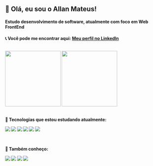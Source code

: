 ## 👋 Olá, eu sou o Allan Mateus!
<h4> Estudo desenvolvimento de software, atualmente com foco em Web FrontEnd <h4>
 
<span>📞 Você pode me encontrar aqui: </span> <a href="linkedin.com/in/allanpmateus">Meu perfil no LinkedIn</a>

 
 <br>

<div>
 <img height="180em" src="https://github-readme-stats.vercel.app/api?username=allanmateus&show_icons=true&theme=tokyonight&count_private=true">
 <img height="180em" src="https://github-readme-stats.vercel.app/api/top-langs/?username=allanmateus&theme=tokyonight">
</div>
 
 <br>
 
 <span>🌱 Tecnologias que estou estudando atualmente:</span>
    <div>
      <img src="https://img.shields.io/badge/React-20232A?style=for-the-badge&logo=react&logoColor=61DAFB"/> 
      <img src="https://img.shields.io/badge/AngularJS-E23237?style=for-the-badge&logo=angularjs&logoColor=white"/> 
      <img src="https://img.shields.io/badge/javascript-%23323330.svg?style=for-the-badge&logo=javascript&logoColor=%23F7DF1E"/> 
      <img src="https://img.shields.io/badge/bootstrap-%23563D7C.svg?style=for-the-badge&logo=bootstrap&logoColor=white"/>
      <img src="https://img.shields.io/badge/HTML-239120?style=for-the-badge&logo=html5&logoColor=white"/>
      <img src="https://img.shields.io/badge/css3-%231572B6.svg?style=for-the-badge&logo=css3&logoColor=white"/>
    <div>
     
  <br>   
     
 <span>🧠 Também conheço:</span>
     <br>
    <div>
      <img src="https://img.shields.io/badge/Python-14354C?style=for-the-badge&logo=python&logoColor=white"/> 
      <img src="https://img.shields.io/badge/Microsoft_SQL_Server-CC2927?style=for-the-badge&logo=microsoft-sql-server&logoColor=white"/>
      <img src="https://img.shields.io/badge/.NET-5C2D91?style=for-the-badge&logo=.net&logoColor=white"/>
      <img src="https://img.shields.io/badge/Java-ED8B00?style=for-the-badge&logo=openjdk&logoColor=white"/>
    </div>
  


<!---
allanmateus/allanmateus is a ✨ special ✨ repository because its `README.md` (this file) appears on your GitHub profile.
You can click the Preview link to take a look at your changes.
---!>
